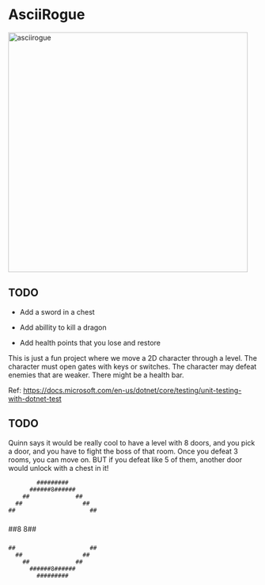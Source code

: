 # AsciiRogue

<img width="484" alt="asciirogue" src="https://user-images.githubusercontent.com/799247/148961551-d6093903-4076-47ca-a624-686797016b1e.png">


## TODO

- Add a sword in a chest

- Add abillity to kill a dragon

- Add health points that you lose and restore



This is just a fun project where we move a 2D character through a level.
The character must open gates with keys or switches.
The character may defeat enemies that are weaker.
There might be a health bar.



Ref: https://docs.microsoft.com/en-us/dotnet/core/testing/unit-testing-with-dotnet-test


## TODO

Quinn says it would be really cool to have a level with 8 doors, and you pick a door, and you have to fight the boss of that room.  Once you defeat 3 rooms, you can move on.  BUT if you defeat like 5 of them, another door would unlock with a chest in it!

            #########
          ######8######
        ##             ##
      ##                 ##
    ##                     ##
  ###                       ###
  ##8                       8##
  ###                       ###
    ##                     ##
      ##                 ##
        ##             ##
          ######8######
            #########
